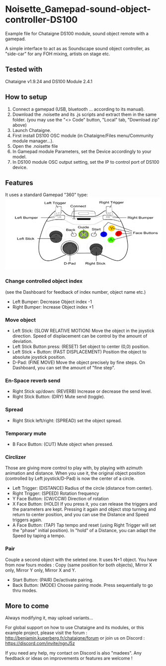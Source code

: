 # Noisette_Gamepad-sound-object-controller-DS100
Example file for Chataigne DS100 module, sound object remote with a gamepad.

A simple interface to act as as Soundscape sound object controller, as "side-car" for any FOH mixing, artists on stage etc.

## Tested with
Chataigne v1.9.24 and DS100 Module 2.4.1

## How to setup
1. Connect a gamepad (USB, bluetooth ... according to its manual).
2. Download the .noisette and its .js scripts and extract them in the same folder. (you may use the "<> Code" button, "Local" tab, "Download zip" above)
3. Launch Chataigne.
4. First install DS100 OSC module (in Chataigne/Files menu/Community module manager...).
5. Open the .noisette file
6. In Gamepad module Parameters, set the Device accordingly to your model.
7. In DS100 module OSC output setting, set the IP to control port of DS100 device.

## Features
It uses a standard Gamepad "360" type: 
![](https://github.com/madees/Noisette_Gamepad-sound-object-controller-DS100/blob/main/360_controller.png)

### Change controlled object index #
(see the Dashboard for feedback of index number, object name etc.)
- Left Bumper: Decrease Object index -1
- Right Bumper: Increase Object index +1

### Move object
- Left Stick: (SLOW RELATIVE MOTION) Move the object in the joystick direction. Speed of displacement can be control by the amount of deviation.
- Left Stick Button press: (RESET) Set object to center (0,0) position. 
- Left Stick + Button: (FAST DISPLACEMENT) Position the object to absolute joystick position.
- D-Pad: (FINE MOVE) Move the object precisely by fine steps. On Dashboard, you can set the amount of "fine step".

### En-Space reverb send
- Right Stick up/down: (REVERB) Increase or decrease the send level.
- Right Stick Button: (DRY) Mute send (toggle).

### Spread
- Right Stick left/right: (SPREAD) set the object spread.

### Temporary mute
- B Face Button: (CUT) Mute object when pressed.

### Circlizer
Those are giving more control to play with, by playing with azimuth animation and distance.
When you use it, the original object position (controlled by Left joystick/D-Pad) is now the center of a circle.
- Left Trigger: (DISTANCE) Radius of the circle (distance from center).
- Right Trigger: (SPEED) Rotation frequency
- Y Face Button: (CW/CCW) Direction of rotation
- X Face Button: (HOLD) If you press it, you can release the triggers and the parameters are kept. Pressing it again and object stop turning and return to center position, and you can use the Distance and Speed triggers again.
- A Face Button: (TAP) Tap tempo and reset (using Right Trigger will set the "phase" initial position). In "hold" of a Distance, you can adapt the Speed by taping a tempo.

### Pair
Couple a second object with the seleted one. It uses N+1 object. 
You have from now fours modes : Copy (same position for both objects), Mirror X only, Mirror Y only, Mirror X and Y.
- Start Button: (PAIR) De/activate pairing.
- Back Button: (MODE) Choose pairing mode. Press sequentially to go thru modes.


## More to come
Always modifying it, may upload variants...

For global support on how to use Chataigne and its modules, or this example project, please visit the forum : http://benjamin.kuperberg.fr/chataigne/forum or join us on Discord : https://discord.com/invite/ngnJ5z 

If you need any help, my contact on Discord is also "madees". Any feedback or ideas on improvements or features are welcome !
